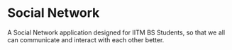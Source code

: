 # Social Network
A Social Network application designed for IITM BS Students, so that we all can communicate and interact with each other better.